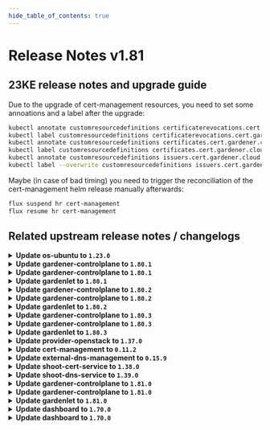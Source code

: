 ```yaml
---
hide_table_of_contents: true
---
```


# Release Notes v1.81

## 23KE release notes and upgrade guide
Due to the upgrade of cert-management resources, you need to set some annoations and a label after the upgrade:
```sh
kubectl annotate customresourcedefinitions certificaterevocations.cert.gardener.cloud meta.helm.sh/release-name=garden-cert-management meta.helm.sh/release-namespace=garden
kubectl label customresourcedefinitions certificaterevocations.cert.gardener.cloud app.kubernetes.io/managed-by=Helm
kubectl annotate customresourcedefinitions certificates.cert.gardener.cloud meta.helm.sh/release-name=garden-cert-management meta.helm.sh/release-namespace=garden
kubectl label customresourcedefinitions certificates.cert.gardener.cloud app.kubernetes.io/managed-by=Helm
kubectl annotate customresourcedefinitions issuers.cert.gardener.cloud meta.helm.sh/release-name=garden-cert-management meta.helm.sh/release-namespace=garden
kubectl label --overwrite customresourcedefinitions issuers.cert.gardener.cloud app.kubernetes.io/managed-by=Helm
```
Maybe (in case of bad timing) you need to trigger the reconciliation of the cert-management helm release manually afterwards:
```sh
flux suspend hr cert-management
flux resume hr cert-management
```

## Related upstream release notes / changelogs


<details>
<summary><b>Update os-ubuntu to <code>1.23.0</code></b></summary>

# [gardener/gardener-extension-os-ubuntu]

## ⚠️ Breaking Changes

- `[OPERATOR]` `extension-os-ubuntu` no longer supports Shoots with Кubernetes version < 1.22. by @shafeeqes [#82]

</details>

<details>
<summary><b>Update gardener-controlplane to <code>1.80.1</code></b></summary>

# [gardener/gardener]

## 🐛 Bug Fixes

- `[USER]` The two additional labels `worker.gardener.cloud/image-name` and `worker.gardener.cloud/image-version` that were previously introduced and attached to worker nodes are removed again to fix a regression that causes the `kubelet` to restart on nodes that are due to be upgraded to a new OS but not rolled yet which causes their `Pod`s to become temporarily unready. by @gardener-ci-robot [#8551]

## Docker Images
admission-controller: `eu.gcr.io/gardener-project/gardener/admission-controller:v1.80.1`
apiserver: `eu.gcr.io/gardener-project/gardener/apiserver:v1.80.1`
controller-manager: `eu.gcr.io/gardener-project/gardener/controller-manager:v1.80.1`
scheduler: `eu.gcr.io/gardener-project/gardener/scheduler:v1.80.1`
operator: `eu.gcr.io/gardener-project/gardener/operator:v1.80.1`
gardenlet: `eu.gcr.io/gardener-project/gardener/gardenlet:v1.80.1`
resource-manager: `eu.gcr.io/gardener-project/gardener/resource-manager:v1.80.1`

</details>

<details>
<summary><b>Update gardener-controlplane to <code>1.80.1</code></b></summary>

# [gardener/gardener]

## 🐛 Bug Fixes

- `[USER]` The two additional labels `worker.gardener.cloud/image-name` and `worker.gardener.cloud/image-version` that were previously introduced and attached to worker nodes are removed again to fix a regression that causes the `kubelet` to restart on nodes that are due to be upgraded to a new OS but not rolled yet which causes their `Pod`s to become temporarily unready. by @gardener-ci-robot [#8551]

## Docker Images
admission-controller: `eu.gcr.io/gardener-project/gardener/admission-controller:v1.80.1`
apiserver: `eu.gcr.io/gardener-project/gardener/apiserver:v1.80.1`
controller-manager: `eu.gcr.io/gardener-project/gardener/controller-manager:v1.80.1`
scheduler: `eu.gcr.io/gardener-project/gardener/scheduler:v1.80.1`
operator: `eu.gcr.io/gardener-project/gardener/operator:v1.80.1`
gardenlet: `eu.gcr.io/gardener-project/gardener/gardenlet:v1.80.1`
resource-manager: `eu.gcr.io/gardener-project/gardener/resource-manager:v1.80.1`

</details>

<details>
<summary><b>Update gardenlet to <code>1.80.1</code></b></summary>

# [gardener/gardener]

## 🐛 Bug Fixes

- `[USER]` The two additional labels `worker.gardener.cloud/image-name` and `worker.gardener.cloud/image-version` that were previously introduced and attached to worker nodes are removed again to fix a regression that causes the `kubelet` to restart on nodes that are due to be upgraded to a new OS but not rolled yet which causes their `Pod`s to become temporarily unready. by @gardener-ci-robot [#8551]

## Docker Images
admission-controller: `eu.gcr.io/gardener-project/gardener/admission-controller:v1.80.1`
apiserver: `eu.gcr.io/gardener-project/gardener/apiserver:v1.80.1`
controller-manager: `eu.gcr.io/gardener-project/gardener/controller-manager:v1.80.1`
scheduler: `eu.gcr.io/gardener-project/gardener/scheduler:v1.80.1`
operator: `eu.gcr.io/gardener-project/gardener/operator:v1.80.1`
gardenlet: `eu.gcr.io/gardener-project/gardener/gardenlet:v1.80.1`
resource-manager: `eu.gcr.io/gardener-project/gardener/resource-manager:v1.80.1`

</details>

<details>
<summary><b>Update gardener-controlplane to <code>1.80.2</code></b></summary>

# [gardener/gardener]

## 🐛 Bug Fixes

- `[USER]` A bug causing unnecessary reorder of extension in `Shoot` `spec.extensions` is fixed. by @gardener-ci-robot [#8575]
- `[OPERATOR]` Fixed a possibility for the `migrate` phase of control plane migration to become permanently stuck if the shoot was created when the `MachineControllerManagerDeployment` feature gate is disabled, control plane migration is triggered for the shoot and the feature gate is enabled during the migration phase. by @gardener-ci-robot [#8570]

</details>

<details>
<summary><b>Update gardener-controlplane to <code>1.80.2</code></b></summary>

# [gardener/gardener]

## 🐛 Bug Fixes

- `[USER]` A bug causing unnecessary reorder of extension in `Shoot` `spec.extensions` is fixed. by @gardener-ci-robot [#8575]
- `[OPERATOR]` Fixed a possibility for the `migrate` phase of control plane migration to become permanently stuck if the shoot was created when the `MachineControllerManagerDeployment` feature gate is disabled, control plane migration is triggered for the shoot and the feature gate is enabled during the migration phase. by @gardener-ci-robot [#8570]

</details>

<details>
<summary><b>Update gardenlet to <code>1.80.2</code></b></summary>

# [gardener/gardener]

## 🐛 Bug Fixes

- `[USER]` A bug causing unnecessary reorder of extension in `Shoot` `spec.extensions` is fixed. by @gardener-ci-robot [#8575]
- `[OPERATOR]` Fixed a possibility for the `migrate` phase of control plane migration to become permanently stuck if the shoot was created when the `MachineControllerManagerDeployment` feature gate is disabled, control plane migration is triggered for the shoot and the feature gate is enabled during the migration phase. by @gardener-ci-robot [#8570]

</details>

<details>
<summary><b>Update gardener-controlplane to <code>1.80.3</code></b></summary>

# [gardener/gardener]

## 🐛 Bug Fixes

- `[USER]` A bug has been fixed that prevented users without permissions to list `CustomResourceDefinition`s from interacting with the Gardener APIs when using a `kubectl` version lower than `1.27`. by @gardener-ci-robot [#8580]

</details>

<details>
<summary><b>Update gardener-controlplane to <code>1.80.3</code></b></summary>

# [gardener/gardener]

## 🐛 Bug Fixes

- `[USER]` A bug has been fixed that prevented users without permissions to list `CustomResourceDefinition`s from interacting with the Gardener APIs when using a `kubectl` version lower than `1.27`. by @gardener-ci-robot [#8580]

</details>

<details>
<summary><b>Update gardenlet to <code>1.80.3</code></b></summary>

# [gardener/gardener]

## 🐛 Bug Fixes

- `[USER]` A bug has been fixed that prevented users without permissions to list `CustomResourceDefinition`s from interacting with the Gardener APIs when using a `kubectl` version lower than `1.27`. by @gardener-ci-robot [#8580]

</details>

<details>
<summary><b>Update provider-openstack to <code>1.37.0</code></b></summary>

# [gardener/machine-controller-manager]

## 🐛 Bug Fixes

- `[OPERATOR]` Included `UnavailableReplicas` in determining if a machine deployment status update is needed by @rishabh-11 [gardener/machine-controller-manager#833]
- `[OPERATOR]` Force drain and delete volume attachments for nodes un-healthy due to `ReadOnlyFileSystem` and `NotReady` for too long by @elankath [gardener/machine-controller-manager#839]
- `[OPERATOR]` An issue causing nil pointer panic on scaleup of the machinedeployment along with trigger of rolling update, is fixed by @acumino [gardener/machine-controller-manager#814]
- `[USER]` An edge case where outdated DesiredReplicas annotation blocked a rolling update is fixed. by @rishabh-11 [gardener/machine-controller-manager#821]
## 🏃 Others

- `[DEVELOPER]` status.Status now captures underline cause, allowing consumers to introspect the error returned by the provider. WrapError() function could be used to wrap the provider error by @unmarshall [gardener/machine-controller-manager#842]
- `[DEVELOPER]` Removed dead metrics code and refactored the remaining metrics code by @himanshu-kun [gardener/machine-controller-manager#823]
- `[DEVELOPER]` A new make target is introduced to add license headers. by @unmarshall [gardener/machine-controller-manager#845]
- `[DEVELOPER]` Bump `k8s.io/*` deps to v0.27.2 by @afritzler [gardener/machine-controller-manager#820]
- `[OPERATOR]` Added a new metric that will allow to get the number of stale (due to unhealthiness) machines  that are getting terminated by @jguipi [gardener/machine-controller-manager#808]
- `[OPERATOR]` Updated to go v1.20.5 by @rishabh-11 [gardener/machine-controller-manager#827]
- `[OPERATOR]` Makefile targets have changed: Introduced gardener-setup, gardener-restore, gardener-local-mcm-up, non-gardener-setup, non-gardener-restore,  non-gardener-local-mcm-up. Users can also directly use the scripts which are used by these makefile targets. by @unmarshall [gardener/machine-controller-manager#852]
- `[OPERATOR]` Added `errorCode` field in the `LastOperation` struct. This should be implemented only for the `CreateMachine` call in the `triggerCreationFlow`. This field will be utilized by Cluster autoscaler to do early backoff  by @rishabh-11 [gardener/machine-controller-manager#851]
- `[OPERATOR]` New metrics introduced:
  - api_request_duration_seconds -> tracks time taken for successful invocation of provider APIs. This metric can be filtered by provider and service.
  - driver_request_duration_seconds -> tracks total time taken to successfully complete driver method invocation. This metric can be filtered by provider and operation.
  - driver_requests_failed_total -> records total number of failed driver API requests. This metric can be filtered by provider, operations and error_code. by @unmarshall [gardener/machine-controller-manager#842]
# [gardener/gardener-extension-provider-openstack]

## ⚠️ Breaking Changes

- `[OPERATOR]` `provider-openstack` no longer supports Shoots or Seeds with Кubernetes version < 1.24. by @shafeeqes [#670]
## 🏃 Others

- `[OPERATOR]` Enable propagating pod routes to nodes without overlay network by @ScheererJ [#654]
- `[OPERATOR]` updated image csi-attacher -> `v4.4.0` by @kon-angelo [#675]
- `[OPERATOR]` updated image manila-csi-plugin `v1.27.1`-> `v1.27.2` by @kon-angelo [#675]
- `[OPERATOR]` updated image snapshot-controller -> `v6.3.0` by @kon-angelo [#675]
- `[OPERATOR]` updated image livenessprobe -> `v2.11.0` by @kon-angelo [#675]
- `[OPERATOR]` Add manila topology labels to machines. This enables scaling from 0 for pods depending on manila volumes. by @kon-angelo [#674]
- `[OPERATOR]` updated image cinder-csi-plugin `v1.27.1`-> `v1.27.2` by @kon-angelo [#675]
- `[OPERATOR]` updated image cloud-provider-openstack `v1.27.1`-> `v1.27.2` by @kon-angelo [#675]
- `[OPERATOR]` updated image csi-provisioner -> `v3.6.0` by @kon-angelo [#675]
- `[OPERATOR]` updated image csi-resizer -> `v1.9.0` by @kon-angelo [#675]
- `[DEVELOPER]` Added description to openstack security group rules. by @nschad [#666]
# [gardener/machine-controller-manager-provider-openstack]

## 🏃 Others

- `[USER]` Vendor gardener `v1.79.0` by @kon-angelo [gardener/machine-controller-manager-provider-openstack#100]
- `[USER]` `ResourceExhausted` error code is returned when no valid host is found in the zone  by @rishabh-11 [gardener/machine-controller-manager-provider-openstack#97]
- `[DEPENDENCY]` The following dependency is updated:-
  github.com/gardener/machine-controller-manager v0.49.1 -> v0.50.0 by @rishabh-11 [gardener/machine-controller-manager-provider-openstack#98]

</details>

<details>
<summary><b>Update cert-management to <code>0.11.2</code></b></summary>

# [gardener/cert-management]

## 🏃 Others

- `[OPERATOR]` Update k8s dependencies by updating controller-manager-library by @MartinWeindel [#142]
- `[OPERATOR]` Bumps golang from 1.21.1 to 1.21.2. by @MartinWeindel [#142]

</details>

<details>
<summary><b>Update external-dns-management to <code>0.15.9</code></b></summary>

# [gardener/external-dns-management]

## ✨ New Features

- `[USER]` Creating a `DNSEntry` for the base domain of a hosted zone is now allowed for all providers but `azure-dns` and `azure-private-dns`. by @MartinWeindel [#316]
## 🏃 Others

- `[OPERATOR]` Update AWS canonical hosted zones from github.com/kubernetes-sigs/external-dns repository. by @MartinWeindel [#322]
- `[OPERATOR]` Bumps golang from 1.21.1 to 1.21.2. by @MartinWeindel [#323]
- `[OPERATOR]` Bumps golang from 1.20.7 to 1.21.1. by @dependabot[bot] [#318]
- `[OPERATOR]` Update k8s dependencies by updating controller-manager-library by @MartinWeindel [#323]
- `[OPERATOR]` Additional AWS regions `ap-southeast-4` and `il-central-1` with canonical hosted zones for ELBs by @MartinWeindel [#321]
- `[USER]` Infoblox provider: support for extensible attributes by @nitrocb [#320]

</details>

<details>
<summary><b>Update shoot-cert-service to <code>1.38.0</code></b></summary>

# [gardener/gardener-extension-shoot-cert-service]

## 🐛 Bug Fixes

- `[OPERATOR]` The `CustomResourceDefinition`s deployed to shoot clusters are now labelled with `shoot.gardener.cloud/no-cleanup=true` to prevent `gardenlet` to deleting them during shoot deletion. by @MartinWeindel [#195]
- `[OPERATOR]` The `CustomResourceDefinition`s deployed to shoot clusters are now annotated with `resources.gardener.cloud/skip-health-check=true` to prevent `gardener-resource-manager` from recreating them too fast during shoot deletion. by @rfranzke [#194]
## 🏃 Others

- `[OPERATOR]` Bumps golang from 1.21.0 to 1.21.1. by @dependabot[bot] [#193]
- `[OPERATOR]` The following dependency is updated:
  - github.com/gardener/gardener: v1.77.0-> v1.80.1
  - k8s.io/* : v0.26.3 -> v0.28.2
  - sigs.k8s.io/controller-runtime: v0.14.6-> v0.16.2 by @acumino [#196]
# [gardener/cert-management]

## 🐛 Bug Fixes

- `[OPERATOR]` Fix edge case of inconsistent certificate/secret: request certificate in this case. by @MartinWeindel [gardener/cert-management#138]
- `[USER]` Disable followCNAME by default again as it was activated implicitly by github.com/go-acme/lego version upgrade by @MartinWeindel [gardener/cert-management#140]
## 🏃 Others

- `[OPERATOR]` Bumps golang from 1.21.1 to 1.21.2. by @MartinWeindel [gardener/cert-management#142]
- `[OPERATOR]` Update k8s dependencies by updating controller-manager-library by @MartinWeindel [gardener/cert-management#142]

</details>

<details>
<summary><b>Update shoot-dns-service to <code>1.39.0</code></b></summary>

# [gardener/external-dns-management]

## ✨ New Features

- `[USER]` Creating a `DNSEntry` for the base domain of a hosted zone is now allowed for all providers but `azure-dns` and `azure-private-dns`. by @MartinWeindel [gardener/external-dns-management#316]
## 🏃 Others

- `[USER]` Infoblox provider: support for extensible attributes by @nitrocb [gardener/external-dns-management#320]
- `[OPERATOR]` Update AWS canonical hosted zones from github.com/kubernetes-sigs/external-dns repository. by @MartinWeindel [gardener/external-dns-management#322]
- `[OPERATOR]` Bumps golang from 1.20.7 to 1.21.1. by @dependabot[bot] [gardener/external-dns-management#318]
- `[OPERATOR]` Additional AWS regions `ap-southeast-4` and `il-central-1` with canonical hosted zones for ELBs by @MartinWeindel [gardener/external-dns-management#321]
- `[OPERATOR]` Update k8s dependencies by updating controller-manager-library by @MartinWeindel [gardener/external-dns-management#323]
- `[OPERATOR]` Bumps golang from 1.21.1 to 1.21.2. by @MartinWeindel [gardener/external-dns-management#323]
# [gardener/gardener-extension-shoot-dns-service]

## ⚠️ Breaking Changes

- `[OPERATOR]` `extension-shoot-dns-service` no longer supports Shoots with Кubernetes version < 1.24. by @shafeeqes [#241]
## 🐛 Bug Fixes

- `[OPERATOR]` The `CustomResourceDefinition`s deployed to shoot clusters are now annotated with `resources.gardener.cloud/skip-health-check=true` to prevent `gardener-resource-manager` from recreating them too fast during shoot deletion. by @rfranzke [#240]
- `[OPERATOR]` The `CustomResourceDefinition`s deployed to shoot clusters are now labelled with `shoot.gardener.cloud/no-cleanup=true` to prevent `gardenlet` to deleting them during shoot deletion. by @MartinWeindel [#243]
## 🏃 Others

- `[OPERATOR]` Add copy of images.yaml to charts dir to resolve installation issue for landscapes using RBSC by @MartinWeindel [#237]
- `[OPERATOR]` The following dependency is updated:
  - github.com/gardener/gardener: v1.77.0-> v1.80.1
  - k8s.io/* : v0.26.3 -> v0.28.2
  - sigs.k8s.io/controller-runtime: v0.14.6-> v0.16.2 by @acumino [#244]
- `[OPERATOR]` Bumps golang from 1.21.0 to 1.21.1. by @dependabot[bot] [#239]

</details>

<details>
<summary><b>Update gardener-controlplane to <code>1.81.0</code></b></summary>

# [gardener/etcd-druid]

## ⚠️ Breaking Changes

- `[USER]` Update etcd-custom-image to `v3.4.26-2`. by @shreyas-s-rao [gardener/etcd-druid#656]
- `[OPERATOR]` Etcd druid will now not support `policy/v1beta1` for `PodDisruptionBudget`s and will only use `policy/v1` for `PodDisruptionBudget`s by @aaronfern [gardener/etcd-druid#681]
## 📰 Noteworthy

- `[OPERATOR]` `custodian-sync-period` value is set to `15s` in the Helm chart for etcd-druid. by @shreyas-s-rao [gardener/etcd-druid#688]
- `[OPERATOR]` Add new flag `metrics-scrape-wait-duration` for compaction controller to set a wait duration at the end of every compaction job, to allow for metrics to be scraped by a Prometheus instance. by @abdasgupta [gardener/etcd-druid#686]
- `[OPERATOR]` Etcd snapshot compaction jobs will now be named `<etcd-name>-compactor` for better readability for human operators. by @abdasgupta [gardener/etcd-druid#672]
## ✨ New Features

- `[OPERATOR]` Introduce `Spec.Backup.DeltaSnapshotRetentionPeriod` in the `Etcd` resource to allow configuring retention period for delta snapshots. by @seshachalam-yv [gardener/etcd-druid#651]
- `[DEVELOPER]` Add support for `Local` provider for e2e tests. by @shreyas-s-rao [gardener/etcd-druid#668]
## 🐛 Bug Fixes

- `[OPERATOR]` A bug causing incorrect volume mount path for `Etcd`s and `EtcdCopyBackupsTask`s using `Local` snapshot storage provider while using distroless etcd-backup-restore image `v0.25.x` has been resolved. by @aaronfern [gardener/etcd-druid#662]
- `[OPERATOR]` Custodian controller no longer watches leases owned by the etcd resources, thus reducing frequency of etcd status updates and now honouring `custodian-sync-period` value. by @shreyas-s-rao [gardener/etcd-druid#688]
- `[OPERATOR]` Resolved an issue where the Custodian Controller was not updating the `Replicas` field in the `etcd` status to reflect the `CurrentReplicas` from the StatefulSet status. This fix ensures consistent behavior with the `etcd` Controller in Druid. by @seshachalam-yv [gardener/etcd-druid#701]
- `[OPERATOR]` A bug causing `EtcdCopyBackupsTask` jobs to fail to create temp snapshot directory while using distroless etcd-backup-restore image `v0.25.x` has been resolved. by @aaronfern [gardener/etcd-druid#662]
## 🏃 Others

- `[OPERATOR]` Upgraded `etcd-backup-restore` from `v0.24.3` to `v0.24.6` for `etcd-custom-image`, and from `v0.25.1` to `v0.26.0` for `etcd-wrapper` by @gardener-robot-ci-3 [gardener/etcd-druid#687]
- `[OPERATOR]` All default images are now present in `images.yaml` by @aaronfern [gardener/etcd-druid#673]
## 📖 Documentation

- `[DEVELOPER]` Introduce DEPs (Druid Enhancement Proposals) for proposing large design changes in etcd-druid. by @shreyas-s-rao [gardener/etcd-druid#659]
- `[OPERATOR]` Introduce DEP-04 [EtcdMember Custom Resource](https://github.com/gardener/etcd-druid/blob/master/docs/proposals/04-etcd-member-custom-resource.md). by @shreyas-s-rao [gardener/etcd-druid#658]
# [gardener/etcd-backup-restore]

## 📰 Noteworthy

- `[USER]` Introduce flag `metrics-scrape-wait-duration` to `etcdbrctl compact` command, that specifies a wait duration at the end of a snapshot compaction, to allow Prometheus to scrape metrics related to compaction before the `etcdbrctl` process exits. by @abdasgupta [gardener/etcd-backup-restore#667]
- `[OPERATOR]` Etcd-backup-restore now uses the user home directory to create files. by @aaronfern [gardener/etcd-backup-restore#637]
- `[OPERATOR]` Etcd-backup-restore now uses a distroless image as its base image. It is no longer compatible with [etcd-custom-image](https://github.com/gardener/etcd-custom-image), and must be used with [etcd-wrapper](https://github.com/gardener/etcd-wrapper) instead.  by @aaronfern [gardener/etcd-backup-restore#637]
## 🏃 Others

- `[OPERATOR]` Upgraded Ginkgo v1 to v2 and updated other dependencies by @seshachalam-yv [gardener/etcd-backup-restore#647]
- `[OPERATOR]` While scaling up a non-HA etcd cluster to HA skipping the scale-up checks for first member of etcd cluster as first member can never be a part of scale-up scenarios. by @ishan16696 [gardener/etcd-backup-restore#649]
- `[OPERATOR]` Bump alpine base version for Docker build to `3.18.2`. by @shreyas-s-rao [gardener/etcd-backup-restore#638]
- `[OPERATOR]` Backup-restore waits for its etcd to be ready before attempting to update peerUrl by @aaronfern [gardener/etcd-backup-restore#628]
- `[OPERATOR]` Introduced `delta-snapshot-retention-period` CLI flag to extend the configurable retention period for delta snapshots in `etcd-backup-restore`, enhancing flexibility for backup retention. by @seshachalam-yv [gardener/etcd-backup-restore#640]
- `[OPERATOR]` Revendors the bbolt from `v1.3.6` to `v1.3.7` by @ishan16696 [gardener/etcd-backup-restore#659]
- `[DEVELOPER]` Add CVE categorization for etcd-backup-restore. by @shreyas-s-rao [gardener/etcd-backup-restore#644]
# [gardener/machine-controller-manager]

## 🐛 Bug Fixes

- `[OPERATOR]` Force drain and delete volume attachments for nodes un-healthy due to `ReadOnlyFileSystem` and `NotReady` for too long by @elankath [gardener/machine-controller-manager#839]
- `[OPERATOR]` Included `UnavailableReplicas` in determining if a machine deployment status update is needed by @rishabh-11 [gardener/machine-controller-manager#833]
- `[OPERATOR]` An issue causing nil pointer panic on scaleup of the machinedeployment along with trigger of rolling update, is fixed by @acumino [gardener/machine-controller-manager#814]
- `[USER]` An edge case where outdated DesiredReplicas annotation blocked a rolling update is fixed. by @rishabh-11 [gardener/machine-controller-manager#821]
## 🏃 Others

- `[DEVELOPER]` status.Status now captures underline cause, allowing consumers to introspect the error returned by the provider. WrapError() function could be used to wrap the provider error by @unmarshall [gardener/machine-controller-manager#842]
- `[DEVELOPER]` A new make target is introduced to add license headers. by @unmarshall [gardener/machine-controller-manager#845]
- `[DEVELOPER]` Bump `k8s.io/*` deps to v0.27.2 by @afritzler [gardener/machine-controller-manager#820]
- `[DEVELOPER]` Removed dead metrics code and refactored the remaining metrics code by @himanshu-kun [gardener/machine-controller-manager#823]
- `[OPERATOR]` New metrics introduced:
  - api_request_duration_seconds -> tracks time taken for successful invocation of provider APIs. This metric can be filtered by provider and service.
  - driver_request_duration_seconds -> tracks total time taken to successfully complete driver method invocation. This metric can be filtered by provider and operation.
  - driver_requests_failed_total -> records total number of failed driver API requests. This metric can be filtered by provider, operations and error_code. by @unmarshall [gardener/machine-controller-manager#842]
- `[OPERATOR]` Updated to go v1.20.5 by @rishabh-11 [gardener/machine-controller-manager#827]
- `[OPERATOR]` Added a new metric that will allow to get the number of stale (due to unhealthiness) machines  that are getting terminated by @jguipi [gardener/machine-controller-manager#808]
- `[OPERATOR]` Added `errorCode` field in the `LastOperation` struct. This should be implemented only for the `CreateMachine` call in the `triggerCreationFlow`. This field will be utilized by Cluster autoscaler to do early backoff  by @rishabh-11 [gardener/machine-controller-manager#851]
- `[OPERATOR]` Makefile targets have changed: Introduced gardener-setup, gardener-restore, gardener-local-mcm-up, non-gardener-setup, non-gardener-restore,  non-gardener-local-mcm-up. Users can also directly use the scripts which are used by these makefile targets. by @unmarshall [gardener/machine-controller-manager#852]
# [gardener/gardener]

## ⚠️ Breaking Changes

- `[DEPENDENCY]` Extensions have to implement the `ForceDelete` function in the actuator with the logic of forcefully deleting all the resources deployed by them. by @shafeeqes [#8414]
- `[DEPENDENCY]` The `extensions/pkg/controller.Use{TokenRequestor,ServiceAccountTokenVolumeProjection}` functions have been removed since they always return `true`. by @rfranzke [#8582]
- `[OPERATOR]` ⚠️ Gardener does no longer support garden, seed, or shoot clusters with Kubernetes versions < 1.24. Make sure to upgrade all existing clusters before upgrading to this Gardener version. by @shafeeqes [#8487]
- `[DEVELOPER]` The `pkg/utils/gardener.IntStrPtrFromInt` function has been renamed to `IntStrPtrFromInt32` since `intstr.FromInt` is deprecated. by @rfranzke [#8579]
- `[USER]` The `alpha.kube-apiserver.scaling.shoot.gardener.cloud/class` annotation on `Shoot`s has no effect anymore and should be removed. by @rfranzke [#8526]
## 📰 Noteworthy

- `[USER]` The two additional labels `worker.gardener.cloud/image-name` and `worker.gardener.cloud/image-version` that were previously introduced and attached to worker nodes are removed again to fix a regression that causes the `kubelet` to restart on nodes that are due to be upgraded to a new OS but not rolled yet which causes their `Pod`s to become temporarily unready. by @MrBatschner [#8524]
- `[OPERATOR]` The `MachineControllerManagerDeployment` has been promoted to beta and is now enabled by default. Make sure that all registered provider extensions support this feature gate before upgrading to this version of Gardener. by @rfranzke [#8526]
- `[OPERATOR]` The `DisableScalingClassesForShoots` feature gates has been promoted to GA (and is now always enabled). by @rfranzke [#8526]
## ✨ New Features

- `[USER]` The `gardener-scheduler` now populates scheduling failure reasons to the `Shoot`'s `.status.lastOperation.description` field. by @rfranzke [#8527]
- `[USER]` When the `ShootForceDeletion` featuregate in the apiserver is turned on, users will be able to force-delete the Shoot. You **MUST** ensure that all the resources created in the IaaS account are cleaned up to prevent orphaned resources. Gardener will **NOT** delete any resources in the Shoot cloud-provider account. See [Shoot Force Deletion](https://github.com/gardener/gardener/blob/master/docs/usage/shoot_operations.md#force-deletion) for more details. by @shafeeqes [#8414]
- `[USER]` Multiple expanders for `cluster-autoscaler` can now be specified in the `Shoot` API via the `.spec.kubernetes.clusterAutoscaler.expander` field. by @aaronfern [#8573]
## 🐛 Bug Fixes

- `[OPERATOR]` Fixed a possibility for the `migrate` phase of control plane migration to become permanently stuck if the shoot was created when the `MachineControllerManagerDeployment` feature gate is disabled, control plane migration is triggered for the shoot and the feature gate is enabled during the migration phase. by @plkokanov [#8568]
- `[USER]`  Fix an issue, where DNS lookups for non-existing pods of a StatefulSet yielded one of the existing pods even when it should not have.  by @axel7born [#8544]
- `[USER]` A bug has been fixed that prevented users without permissions to list `CustomResourceDefinition`s from interacting with the Gardener APIs when using a `kubectl` version lower than `1.27`. by @rfranzke [#8577]
- `[USER]` A bug causing unnecessary reorder of extension in `Shoot` `spec.extensions` is fixed. by @acumino [#8569]
## 🏃 Others

- `[OPERATOR]` The shoot namespace in seeds is redeployed during the shoot migration flow to update the zones in use. by @plkokanov [#8564]
- `[OPERATOR]` `nginx-ingress-controller` image is updated to `v1.9.0`. by @shafeeqes [#8558]
- `[OPERATOR]` Add an alert for VPNHAShootNoPods when shoot in HA (high availability) mode. by @tedteng [#8506]
- `[USER]` Gardener refined the scope of the problematic webhook matcher for `endpoint` objects. Earlier, shoot clusters were assigned a constraint reporting a problem with a `failurePolocy: Fail` webhook acting on these objects. Now, only `endpoint`s in the `kube-system` and `defaults` namespaces are considered for this check. by @acumino [#8521]
# [gardener/autoscaler]

## ✨ New Features

- `[DEVELOPER]` unit tests framework introduced to test implemented methods of `Cloudprovider` and `Nodegroup` interface by @rishabh-11 [gardener/autoscaler#215]
- `[USER]` Gardener autoscaler now backs-off early from a node-group (i.e. machinedeployment) in case of `ResourceExhausted` error. Refer docs at `https://github.com/gardener/autoscaler/blob/machine-controller-manager-provider/cluster-autoscaler/FAQ.md#when-does-autoscaler-backs-off-early-from-a-node-group` for details. by @himanshu-kun [gardener/autoscaler#253]
## 🐛 Bug Fixes

- `[OPERATOR]` A bug where MCM removed a machine other than the one , CA wanted , is resolved. by @rishabh-11 [gardener/autoscaler#215]
## 🏃 Others

- `[OPERATOR]` Initial implementation for `Refresh()` method of `CloudProvider` interface done by @rishabh-11 [gardener/autoscaler#215]
- `[OPERATOR]` `machinepriority.machine.sapcloud.io` annotation on machine is now reset to 3 by autoscaler if the corresponding node doesn't have `ToBeDeletedByClusterAutoscaler` taint by @rishabh-11 [gardener/autoscaler#215]
# [gardener/etcd-custom-image]

## 📰 Noteworthy

- `[OPERATOR]` Update alpine base image version to 3.18.3. by @shreyas-s-rao [gardener/etcd-custom-image#40]

</details>

<details>
<summary><b>Update gardener-controlplane to <code>1.81.0</code></b></summary>

# [gardener/etcd-druid]

## ⚠️ Breaking Changes

- `[USER]` Update etcd-custom-image to `v3.4.26-2`. by @shreyas-s-rao [gardener/etcd-druid#656]
- `[OPERATOR]` Etcd druid will now not support `policy/v1beta1` for `PodDisruptionBudget`s and will only use `policy/v1` for `PodDisruptionBudget`s by @aaronfern [gardener/etcd-druid#681]
## 📰 Noteworthy

- `[OPERATOR]` `custodian-sync-period` value is set to `15s` in the Helm chart for etcd-druid. by @shreyas-s-rao [gardener/etcd-druid#688]
- `[OPERATOR]` Add new flag `metrics-scrape-wait-duration` for compaction controller to set a wait duration at the end of every compaction job, to allow for metrics to be scraped by a Prometheus instance. by @abdasgupta [gardener/etcd-druid#686]
- `[OPERATOR]` Etcd snapshot compaction jobs will now be named `<etcd-name>-compactor` for better readability for human operators. by @abdasgupta [gardener/etcd-druid#672]
## ✨ New Features

- `[OPERATOR]` Introduce `Spec.Backup.DeltaSnapshotRetentionPeriod` in the `Etcd` resource to allow configuring retention period for delta snapshots. by @seshachalam-yv [gardener/etcd-druid#651]
- `[DEVELOPER]` Add support for `Local` provider for e2e tests. by @shreyas-s-rao [gardener/etcd-druid#668]
## 🐛 Bug Fixes

- `[OPERATOR]` A bug causing incorrect volume mount path for `Etcd`s and `EtcdCopyBackupsTask`s using `Local` snapshot storage provider while using distroless etcd-backup-restore image `v0.25.x` has been resolved. by @aaronfern [gardener/etcd-druid#662]
- `[OPERATOR]` Custodian controller no longer watches leases owned by the etcd resources, thus reducing frequency of etcd status updates and now honouring `custodian-sync-period` value. by @shreyas-s-rao [gardener/etcd-druid#688]
- `[OPERATOR]` Resolved an issue where the Custodian Controller was not updating the `Replicas` field in the `etcd` status to reflect the `CurrentReplicas` from the StatefulSet status. This fix ensures consistent behavior with the `etcd` Controller in Druid. by @seshachalam-yv [gardener/etcd-druid#701]
- `[OPERATOR]` A bug causing `EtcdCopyBackupsTask` jobs to fail to create temp snapshot directory while using distroless etcd-backup-restore image `v0.25.x` has been resolved. by @aaronfern [gardener/etcd-druid#662]
## 🏃 Others

- `[OPERATOR]` Upgraded `etcd-backup-restore` from `v0.24.3` to `v0.24.6` for `etcd-custom-image`, and from `v0.25.1` to `v0.26.0` for `etcd-wrapper` by @gardener-robot-ci-3 [gardener/etcd-druid#687]
- `[OPERATOR]` All default images are now present in `images.yaml` by @aaronfern [gardener/etcd-druid#673]
## 📖 Documentation

- `[DEVELOPER]` Introduce DEPs (Druid Enhancement Proposals) for proposing large design changes in etcd-druid. by @shreyas-s-rao [gardener/etcd-druid#659]
- `[OPERATOR]` Introduce DEP-04 [EtcdMember Custom Resource](https://github.com/gardener/etcd-druid/blob/master/docs/proposals/04-etcd-member-custom-resource.md). by @shreyas-s-rao [gardener/etcd-druid#658]
# [gardener/etcd-backup-restore]

## 📰 Noteworthy

- `[USER]` Introduce flag `metrics-scrape-wait-duration` to `etcdbrctl compact` command, that specifies a wait duration at the end of a snapshot compaction, to allow Prometheus to scrape metrics related to compaction before the `etcdbrctl` process exits. by @abdasgupta [gardener/etcd-backup-restore#667]
- `[OPERATOR]` Etcd-backup-restore now uses the user home directory to create files. by @aaronfern [gardener/etcd-backup-restore#637]
- `[OPERATOR]` Etcd-backup-restore now uses a distroless image as its base image. It is no longer compatible with [etcd-custom-image](https://github.com/gardener/etcd-custom-image), and must be used with [etcd-wrapper](https://github.com/gardener/etcd-wrapper) instead.  by @aaronfern [gardener/etcd-backup-restore#637]
## 🏃 Others

- `[OPERATOR]` Upgraded Ginkgo v1 to v2 and updated other dependencies by @seshachalam-yv [gardener/etcd-backup-restore#647]
- `[OPERATOR]` While scaling up a non-HA etcd cluster to HA skipping the scale-up checks for first member of etcd cluster as first member can never be a part of scale-up scenarios. by @ishan16696 [gardener/etcd-backup-restore#649]
- `[OPERATOR]` Bump alpine base version for Docker build to `3.18.2`. by @shreyas-s-rao [gardener/etcd-backup-restore#638]
- `[OPERATOR]` Backup-restore waits for its etcd to be ready before attempting to update peerUrl by @aaronfern [gardener/etcd-backup-restore#628]
- `[OPERATOR]` Introduced `delta-snapshot-retention-period` CLI flag to extend the configurable retention period for delta snapshots in `etcd-backup-restore`, enhancing flexibility for backup retention. by @seshachalam-yv [gardener/etcd-backup-restore#640]
- `[OPERATOR]` Revendors the bbolt from `v1.3.6` to `v1.3.7` by @ishan16696 [gardener/etcd-backup-restore#659]
- `[DEVELOPER]` Add CVE categorization for etcd-backup-restore. by @shreyas-s-rao [gardener/etcd-backup-restore#644]
# [gardener/machine-controller-manager]

## 🐛 Bug Fixes

- `[OPERATOR]` Force drain and delete volume attachments for nodes un-healthy due to `ReadOnlyFileSystem` and `NotReady` for too long by @elankath [gardener/machine-controller-manager#839]
- `[OPERATOR]` Included `UnavailableReplicas` in determining if a machine deployment status update is needed by @rishabh-11 [gardener/machine-controller-manager#833]
- `[OPERATOR]` An issue causing nil pointer panic on scaleup of the machinedeployment along with trigger of rolling update, is fixed by @acumino [gardener/machine-controller-manager#814]
- `[USER]` An edge case where outdated DesiredReplicas annotation blocked a rolling update is fixed. by @rishabh-11 [gardener/machine-controller-manager#821]
## 🏃 Others

- `[DEVELOPER]` status.Status now captures underline cause, allowing consumers to introspect the error returned by the provider. WrapError() function could be used to wrap the provider error by @unmarshall [gardener/machine-controller-manager#842]
- `[DEVELOPER]` A new make target is introduced to add license headers. by @unmarshall [gardener/machine-controller-manager#845]
- `[DEVELOPER]` Bump `k8s.io/*` deps to v0.27.2 by @afritzler [gardener/machine-controller-manager#820]
- `[DEVELOPER]` Removed dead metrics code and refactored the remaining metrics code by @himanshu-kun [gardener/machine-controller-manager#823]
- `[OPERATOR]` New metrics introduced:
  - api_request_duration_seconds -> tracks time taken for successful invocation of provider APIs. This metric can be filtered by provider and service.
  - driver_request_duration_seconds -> tracks total time taken to successfully complete driver method invocation. This metric can be filtered by provider and operation.
  - driver_requests_failed_total -> records total number of failed driver API requests. This metric can be filtered by provider, operations and error_code. by @unmarshall [gardener/machine-controller-manager#842]
- `[OPERATOR]` Updated to go v1.20.5 by @rishabh-11 [gardener/machine-controller-manager#827]
- `[OPERATOR]` Added a new metric that will allow to get the number of stale (due to unhealthiness) machines  that are getting terminated by @jguipi [gardener/machine-controller-manager#808]
- `[OPERATOR]` Added `errorCode` field in the `LastOperation` struct. This should be implemented only for the `CreateMachine` call in the `triggerCreationFlow`. This field will be utilized by Cluster autoscaler to do early backoff  by @rishabh-11 [gardener/machine-controller-manager#851]
- `[OPERATOR]` Makefile targets have changed: Introduced gardener-setup, gardener-restore, gardener-local-mcm-up, non-gardener-setup, non-gardener-restore,  non-gardener-local-mcm-up. Users can also directly use the scripts which are used by these makefile targets. by @unmarshall [gardener/machine-controller-manager#852]
# [gardener/gardener]

## ⚠️ Breaking Changes

- `[DEPENDENCY]` Extensions have to implement the `ForceDelete` function in the actuator with the logic of forcefully deleting all the resources deployed by them. by @shafeeqes [#8414]
- `[DEPENDENCY]` The `extensions/pkg/controller.Use{TokenRequestor,ServiceAccountTokenVolumeProjection}` functions have been removed since they always return `true`. by @rfranzke [#8582]
- `[OPERATOR]` ⚠️ Gardener does no longer support garden, seed, or shoot clusters with Kubernetes versions < 1.24. Make sure to upgrade all existing clusters before upgrading to this Gardener version. by @shafeeqes [#8487]
- `[DEVELOPER]` The `pkg/utils/gardener.IntStrPtrFromInt` function has been renamed to `IntStrPtrFromInt32` since `intstr.FromInt` is deprecated. by @rfranzke [#8579]
- `[USER]` The `alpha.kube-apiserver.scaling.shoot.gardener.cloud/class` annotation on `Shoot`s has no effect anymore and should be removed. by @rfranzke [#8526]
## 📰 Noteworthy

- `[USER]` The two additional labels `worker.gardener.cloud/image-name` and `worker.gardener.cloud/image-version` that were previously introduced and attached to worker nodes are removed again to fix a regression that causes the `kubelet` to restart on nodes that are due to be upgraded to a new OS but not rolled yet which causes their `Pod`s to become temporarily unready. by @MrBatschner [#8524]
- `[OPERATOR]` The `MachineControllerManagerDeployment` has been promoted to beta and is now enabled by default. Make sure that all registered provider extensions support this feature gate before upgrading to this version of Gardener. by @rfranzke [#8526]
- `[OPERATOR]` The `DisableScalingClassesForShoots` feature gates has been promoted to GA (and is now always enabled). by @rfranzke [#8526]
## ✨ New Features

- `[USER]` The `gardener-scheduler` now populates scheduling failure reasons to the `Shoot`'s `.status.lastOperation.description` field. by @rfranzke [#8527]
- `[USER]` When the `ShootForceDeletion` featuregate in the apiserver is turned on, users will be able to force-delete the Shoot. You **MUST** ensure that all the resources created in the IaaS account are cleaned up to prevent orphaned resources. Gardener will **NOT** delete any resources in the Shoot cloud-provider account. See [Shoot Force Deletion](https://github.com/gardener/gardener/blob/master/docs/usage/shoot_operations.md#force-deletion) for more details. by @shafeeqes [#8414]
- `[USER]` Multiple expanders for `cluster-autoscaler` can now be specified in the `Shoot` API via the `.spec.kubernetes.clusterAutoscaler.expander` field. by @aaronfern [#8573]
## 🐛 Bug Fixes

- `[OPERATOR]` Fixed a possibility for the `migrate` phase of control plane migration to become permanently stuck if the shoot was created when the `MachineControllerManagerDeployment` feature gate is disabled, control plane migration is triggered for the shoot and the feature gate is enabled during the migration phase. by @plkokanov [#8568]
- `[USER]`  Fix an issue, where DNS lookups for non-existing pods of a StatefulSet yielded one of the existing pods even when it should not have.  by @axel7born [#8544]
- `[USER]` A bug has been fixed that prevented users without permissions to list `CustomResourceDefinition`s from interacting with the Gardener APIs when using a `kubectl` version lower than `1.27`. by @rfranzke [#8577]
- `[USER]` A bug causing unnecessary reorder of extension in `Shoot` `spec.extensions` is fixed. by @acumino [#8569]
## 🏃 Others

- `[OPERATOR]` The shoot namespace in seeds is redeployed during the shoot migration flow to update the zones in use. by @plkokanov [#8564]
- `[OPERATOR]` `nginx-ingress-controller` image is updated to `v1.9.0`. by @shafeeqes [#8558]
- `[OPERATOR]` Add an alert for VPNHAShootNoPods when shoot in HA (high availability) mode. by @tedteng [#8506]
- `[USER]` Gardener refined the scope of the problematic webhook matcher for `endpoint` objects. Earlier, shoot clusters were assigned a constraint reporting a problem with a `failurePolocy: Fail` webhook acting on these objects. Now, only `endpoint`s in the `kube-system` and `defaults` namespaces are considered for this check. by @acumino [#8521]
# [gardener/autoscaler]

## ✨ New Features

- `[DEVELOPER]` unit tests framework introduced to test implemented methods of `Cloudprovider` and `Nodegroup` interface by @rishabh-11 [gardener/autoscaler#215]
- `[USER]` Gardener autoscaler now backs-off early from a node-group (i.e. machinedeployment) in case of `ResourceExhausted` error. Refer docs at `https://github.com/gardener/autoscaler/blob/machine-controller-manager-provider/cluster-autoscaler/FAQ.md#when-does-autoscaler-backs-off-early-from-a-node-group` for details. by @himanshu-kun [gardener/autoscaler#253]
## 🐛 Bug Fixes

- `[OPERATOR]` A bug where MCM removed a machine other than the one , CA wanted , is resolved. by @rishabh-11 [gardener/autoscaler#215]
## 🏃 Others

- `[OPERATOR]` Initial implementation for `Refresh()` method of `CloudProvider` interface done by @rishabh-11 [gardener/autoscaler#215]
- `[OPERATOR]` `machinepriority.machine.sapcloud.io` annotation on machine is now reset to 3 by autoscaler if the corresponding node doesn't have `ToBeDeletedByClusterAutoscaler` taint by @rishabh-11 [gardener/autoscaler#215]
# [gardener/etcd-custom-image]

## 📰 Noteworthy

- `[OPERATOR]` Update alpine base image version to 3.18.3. by @shreyas-s-rao [gardener/etcd-custom-image#40]

</details>

<details>
<summary><b>Update gardenlet to <code>1.81.0</code></b></summary>

# [gardener/etcd-druid]

## ⚠️ Breaking Changes

- `[USER]` Update etcd-custom-image to `v3.4.26-2`. by @shreyas-s-rao [gardener/etcd-druid#656]
- `[OPERATOR]` Etcd druid will now not support `policy/v1beta1` for `PodDisruptionBudget`s and will only use `policy/v1` for `PodDisruptionBudget`s by @aaronfern [gardener/etcd-druid#681]
## 📰 Noteworthy

- `[OPERATOR]` `custodian-sync-period` value is set to `15s` in the Helm chart for etcd-druid. by @shreyas-s-rao [gardener/etcd-druid#688]
- `[OPERATOR]` Add new flag `metrics-scrape-wait-duration` for compaction controller to set a wait duration at the end of every compaction job, to allow for metrics to be scraped by a Prometheus instance. by @abdasgupta [gardener/etcd-druid#686]
- `[OPERATOR]` Etcd snapshot compaction jobs will now be named `<etcd-name>-compactor` for better readability for human operators. by @abdasgupta [gardener/etcd-druid#672]
## ✨ New Features

- `[OPERATOR]` Introduce `Spec.Backup.DeltaSnapshotRetentionPeriod` in the `Etcd` resource to allow configuring retention period for delta snapshots. by @seshachalam-yv [gardener/etcd-druid#651]
- `[DEVELOPER]` Add support for `Local` provider for e2e tests. by @shreyas-s-rao [gardener/etcd-druid#668]
## 🐛 Bug Fixes

- `[OPERATOR]` A bug causing incorrect volume mount path for `Etcd`s and `EtcdCopyBackupsTask`s using `Local` snapshot storage provider while using distroless etcd-backup-restore image `v0.25.x` has been resolved. by @aaronfern [gardener/etcd-druid#662]
- `[OPERATOR]` Custodian controller no longer watches leases owned by the etcd resources, thus reducing frequency of etcd status updates and now honouring `custodian-sync-period` value. by @shreyas-s-rao [gardener/etcd-druid#688]
- `[OPERATOR]` Resolved an issue where the Custodian Controller was not updating the `Replicas` field in the `etcd` status to reflect the `CurrentReplicas` from the StatefulSet status. This fix ensures consistent behavior with the `etcd` Controller in Druid. by @seshachalam-yv [gardener/etcd-druid#701]
- `[OPERATOR]` A bug causing `EtcdCopyBackupsTask` jobs to fail to create temp snapshot directory while using distroless etcd-backup-restore image `v0.25.x` has been resolved. by @aaronfern [gardener/etcd-druid#662]
## 🏃 Others

- `[OPERATOR]` Upgraded `etcd-backup-restore` from `v0.24.3` to `v0.24.6` for `etcd-custom-image`, and from `v0.25.1` to `v0.26.0` for `etcd-wrapper` by @gardener-robot-ci-3 [gardener/etcd-druid#687]
- `[OPERATOR]` All default images are now present in `images.yaml` by @aaronfern [gardener/etcd-druid#673]
## 📖 Documentation

- `[DEVELOPER]` Introduce DEPs (Druid Enhancement Proposals) for proposing large design changes in etcd-druid. by @shreyas-s-rao [gardener/etcd-druid#659]
- `[OPERATOR]` Introduce DEP-04 [EtcdMember Custom Resource](https://github.com/gardener/etcd-druid/blob/master/docs/proposals/04-etcd-member-custom-resource.md). by @shreyas-s-rao [gardener/etcd-druid#658]
# [gardener/etcd-backup-restore]

## 📰 Noteworthy

- `[USER]` Introduce flag `metrics-scrape-wait-duration` to `etcdbrctl compact` command, that specifies a wait duration at the end of a snapshot compaction, to allow Prometheus to scrape metrics related to compaction before the `etcdbrctl` process exits. by @abdasgupta [gardener/etcd-backup-restore#667]
- `[OPERATOR]` Etcd-backup-restore now uses the user home directory to create files. by @aaronfern [gardener/etcd-backup-restore#637]
- `[OPERATOR]` Etcd-backup-restore now uses a distroless image as its base image. It is no longer compatible with [etcd-custom-image](https://github.com/gardener/etcd-custom-image), and must be used with [etcd-wrapper](https://github.com/gardener/etcd-wrapper) instead.  by @aaronfern [gardener/etcd-backup-restore#637]
## 🏃 Others

- `[OPERATOR]` Upgraded Ginkgo v1 to v2 and updated other dependencies by @seshachalam-yv [gardener/etcd-backup-restore#647]
- `[OPERATOR]` While scaling up a non-HA etcd cluster to HA skipping the scale-up checks for first member of etcd cluster as first member can never be a part of scale-up scenarios. by @ishan16696 [gardener/etcd-backup-restore#649]
- `[OPERATOR]` Bump alpine base version for Docker build to `3.18.2`. by @shreyas-s-rao [gardener/etcd-backup-restore#638]
- `[OPERATOR]` Backup-restore waits for its etcd to be ready before attempting to update peerUrl by @aaronfern [gardener/etcd-backup-restore#628]
- `[OPERATOR]` Introduced `delta-snapshot-retention-period` CLI flag to extend the configurable retention period for delta snapshots in `etcd-backup-restore`, enhancing flexibility for backup retention. by @seshachalam-yv [gardener/etcd-backup-restore#640]
- `[OPERATOR]` Revendors the bbolt from `v1.3.6` to `v1.3.7` by @ishan16696 [gardener/etcd-backup-restore#659]
- `[DEVELOPER]` Add CVE categorization for etcd-backup-restore. by @shreyas-s-rao [gardener/etcd-backup-restore#644]
# [gardener/machine-controller-manager]

## 🐛 Bug Fixes

- `[OPERATOR]` Force drain and delete volume attachments for nodes un-healthy due to `ReadOnlyFileSystem` and `NotReady` for too long by @elankath [gardener/machine-controller-manager#839]
- `[OPERATOR]` Included `UnavailableReplicas` in determining if a machine deployment status update is needed by @rishabh-11 [gardener/machine-controller-manager#833]
- `[OPERATOR]` An issue causing nil pointer panic on scaleup of the machinedeployment along with trigger of rolling update, is fixed by @acumino [gardener/machine-controller-manager#814]
- `[USER]` An edge case where outdated DesiredReplicas annotation blocked a rolling update is fixed. by @rishabh-11 [gardener/machine-controller-manager#821]
## 🏃 Others

- `[DEVELOPER]` status.Status now captures underline cause, allowing consumers to introspect the error returned by the provider. WrapError() function could be used to wrap the provider error by @unmarshall [gardener/machine-controller-manager#842]
- `[DEVELOPER]` A new make target is introduced to add license headers. by @unmarshall [gardener/machine-controller-manager#845]
- `[DEVELOPER]` Bump `k8s.io/*` deps to v0.27.2 by @afritzler [gardener/machine-controller-manager#820]
- `[DEVELOPER]` Removed dead metrics code and refactored the remaining metrics code by @himanshu-kun [gardener/machine-controller-manager#823]
- `[OPERATOR]` New metrics introduced:
  - api_request_duration_seconds -> tracks time taken for successful invocation of provider APIs. This metric can be filtered by provider and service.
  - driver_request_duration_seconds -> tracks total time taken to successfully complete driver method invocation. This metric can be filtered by provider and operation.
  - driver_requests_failed_total -> records total number of failed driver API requests. This metric can be filtered by provider, operations and error_code. by @unmarshall [gardener/machine-controller-manager#842]
- `[OPERATOR]` Updated to go v1.20.5 by @rishabh-11 [gardener/machine-controller-manager#827]
- `[OPERATOR]` Added a new metric that will allow to get the number of stale (due to unhealthiness) machines  that are getting terminated by @jguipi [gardener/machine-controller-manager#808]
- `[OPERATOR]` Added `errorCode` field in the `LastOperation` struct. This should be implemented only for the `CreateMachine` call in the `triggerCreationFlow`. This field will be utilized by Cluster autoscaler to do early backoff  by @rishabh-11 [gardener/machine-controller-manager#851]
- `[OPERATOR]` Makefile targets have changed: Introduced gardener-setup, gardener-restore, gardener-local-mcm-up, non-gardener-setup, non-gardener-restore,  non-gardener-local-mcm-up. Users can also directly use the scripts which are used by these makefile targets. by @unmarshall [gardener/machine-controller-manager#852]
# [gardener/gardener]

## ⚠️ Breaking Changes

- `[DEPENDENCY]` Extensions have to implement the `ForceDelete` function in the actuator with the logic of forcefully deleting all the resources deployed by them. by @shafeeqes [#8414]
- `[DEPENDENCY]` The `extensions/pkg/controller.Use{TokenRequestor,ServiceAccountTokenVolumeProjection}` functions have been removed since they always return `true`. by @rfranzke [#8582]
- `[OPERATOR]` ⚠️ Gardener does no longer support garden, seed, or shoot clusters with Kubernetes versions < 1.24. Make sure to upgrade all existing clusters before upgrading to this Gardener version. by @shafeeqes [#8487]
- `[DEVELOPER]` The `pkg/utils/gardener.IntStrPtrFromInt` function has been renamed to `IntStrPtrFromInt32` since `intstr.FromInt` is deprecated. by @rfranzke [#8579]
- `[USER]` The `alpha.kube-apiserver.scaling.shoot.gardener.cloud/class` annotation on `Shoot`s has no effect anymore and should be removed. by @rfranzke [#8526]
## 📰 Noteworthy

- `[USER]` The two additional labels `worker.gardener.cloud/image-name` and `worker.gardener.cloud/image-version` that were previously introduced and attached to worker nodes are removed again to fix a regression that causes the `kubelet` to restart on nodes that are due to be upgraded to a new OS but not rolled yet which causes their `Pod`s to become temporarily unready. by @MrBatschner [#8524]
- `[OPERATOR]` The `MachineControllerManagerDeployment` has been promoted to beta and is now enabled by default. Make sure that all registered provider extensions support this feature gate before upgrading to this version of Gardener. by @rfranzke [#8526]
- `[OPERATOR]` The `DisableScalingClassesForShoots` feature gates has been promoted to GA (and is now always enabled). by @rfranzke [#8526]
## ✨ New Features

- `[USER]` The `gardener-scheduler` now populates scheduling failure reasons to the `Shoot`'s `.status.lastOperation.description` field. by @rfranzke [#8527]
- `[USER]` When the `ShootForceDeletion` featuregate in the apiserver is turned on, users will be able to force-delete the Shoot. You **MUST** ensure that all the resources created in the IaaS account are cleaned up to prevent orphaned resources. Gardener will **NOT** delete any resources in the Shoot cloud-provider account. See [Shoot Force Deletion](https://github.com/gardener/gardener/blob/master/docs/usage/shoot_operations.md#force-deletion) for more details. by @shafeeqes [#8414]
- `[USER]` Multiple expanders for `cluster-autoscaler` can now be specified in the `Shoot` API via the `.spec.kubernetes.clusterAutoscaler.expander` field. by @aaronfern [#8573]
## 🐛 Bug Fixes

- `[OPERATOR]` Fixed a possibility for the `migrate` phase of control plane migration to become permanently stuck if the shoot was created when the `MachineControllerManagerDeployment` feature gate is disabled, control plane migration is triggered for the shoot and the feature gate is enabled during the migration phase. by @plkokanov [#8568]
- `[USER]`  Fix an issue, where DNS lookups for non-existing pods of a StatefulSet yielded one of the existing pods even when it should not have.  by @axel7born [#8544]
- `[USER]` A bug has been fixed that prevented users without permissions to list `CustomResourceDefinition`s from interacting with the Gardener APIs when using a `kubectl` version lower than `1.27`. by @rfranzke [#8577]
- `[USER]` A bug causing unnecessary reorder of extension in `Shoot` `spec.extensions` is fixed. by @acumino [#8569]
## 🏃 Others

- `[OPERATOR]` The shoot namespace in seeds is redeployed during the shoot migration flow to update the zones in use. by @plkokanov [#8564]
- `[OPERATOR]` `nginx-ingress-controller` image is updated to `v1.9.0`. by @shafeeqes [#8558]
- `[OPERATOR]` Add an alert for VPNHAShootNoPods when shoot in HA (high availability) mode. by @tedteng [#8506]
- `[USER]` Gardener refined the scope of the problematic webhook matcher for `endpoint` objects. Earlier, shoot clusters were assigned a constraint reporting a problem with a `failurePolocy: Fail` webhook acting on these objects. Now, only `endpoint`s in the `kube-system` and `defaults` namespaces are considered for this check. by @acumino [#8521]
# [gardener/autoscaler]

## ✨ New Features

- `[DEVELOPER]` unit tests framework introduced to test implemented methods of `Cloudprovider` and `Nodegroup` interface by @rishabh-11 [gardener/autoscaler#215]
- `[USER]` Gardener autoscaler now backs-off early from a node-group (i.e. machinedeployment) in case of `ResourceExhausted` error. Refer docs at `https://github.com/gardener/autoscaler/blob/machine-controller-manager-provider/cluster-autoscaler/FAQ.md#when-does-autoscaler-backs-off-early-from-a-node-group` for details. by @himanshu-kun [gardener/autoscaler#253]
## 🐛 Bug Fixes

- `[OPERATOR]` A bug where MCM removed a machine other than the one , CA wanted , is resolved. by @rishabh-11 [gardener/autoscaler#215]
## 🏃 Others

- `[OPERATOR]` Initial implementation for `Refresh()` method of `CloudProvider` interface done by @rishabh-11 [gardener/autoscaler#215]
- `[OPERATOR]` `machinepriority.machine.sapcloud.io` annotation on machine is now reset to 3 by autoscaler if the corresponding node doesn't have `ToBeDeletedByClusterAutoscaler` taint by @rishabh-11 [gardener/autoscaler#215]
# [gardener/etcd-custom-image]

## 📰 Noteworthy

- `[OPERATOR]` Update alpine base image version to 3.18.3. by @shreyas-s-rao [gardener/etcd-custom-image#40]

</details>

<details>
<summary><b>Update dashboard to <code>1.70.0</code></b></summary>

# [gardener/dashboard]

## ⚠️ Breaking Changes

- `[OPERATOR]` Tickets are no longer automatically closed by the dashboard when a shoot is deleted. This should be handled by a different component instead, like a robot. by @petersutter [#1517]
- `[OPERATOR]` The `gardener-dashboard` `Deployment` now runs with high availability config (with label `high-availability-config.resources.gardener.cloud/type=server`). For more information about the HA config see [resource-manager.md#high-availability-config](https://github.com/gardener/gardener/blob/master/docs/concepts/resource-manager.md#high-availability-config) by @petersutter [#1504]
- `[OPERATOR]` Terminals: The `connectSrc` directive of the Content Security Policy no longer permits the use of `wss:` by default. You need to set up the allowed hosts that the browser can connect to for the web terminal feature. This can be done using `Values.global.terminal.allowedHostSourceList`. For more details see [webterminals.md#allowlist-for-hosts](https://github.com/gardener/dashboard/blob/master/docs/operations/webterminals.md#allowlist-for-hosts) by @petersutter [#1561]
- `[OPERATOR]` Terminals: As gardener took over the responsibility of providing kube-apiserver endpoints with trusted certificates the `terminal-bootstrap` component was dropped. Make sure to clean up the created resources of the terminal bootstrapper. See PR description for more details. by @petersutter [#1561]
## ✨ New Features

- `[USER]` Added an input field to configure the maintenance time window duration. The textfield hints now show the UTC begin and end time by @grolu [#1587]
- `[USER]` Enable focus mode for regular project lists. This feature used to be exclusive for operators. It can now be used by regular users on all cluster lists. This feature enables users to get a static overview of clusters with issues. In order to use this feature, you need to enable it on the `Settings` page. by @grolu [#1557]
- `[USER]` Implementation of lazy loading for copy to clipboard functionality by @holgerkoser [#1546]
- `[USER]` Added functionality to create, view and manage workerless clusters by @grolu [#1531]
- `[OPERATOR]` Allow customization of dashboard branding like product logo, name, title, slogan and custom html templates for teaser and footer. The documentation and a detailed example can be found in the dashboard operation guidelines https://github.com/gardener/dashboard/blob/master/docs/operations/customization.md by @holgerkoser [#1568]
- `[OPERATOR]` Terminal: By default, the access service account within the garden terminal pod is bound to `gardener.cloud:system:administrators`, not `cluster-admin` anymore. by @petersutter [#1541]
- `[OPERATOR]` Github app authentication is now supported (in addition to token authentication) for the ticket feature by @petersutter [#1514]
- `[OPERATOR]` Terminal: You can now configure the role bindings to which the access service account within the `garden` terminal pod is bound (`Values.global.terminal.garden.roleBindings`). by @petersutter [#1541]
- `[OPERATOR]` The `dashboard` chart allows to optionally configure a projected volume based kubeconfig by @timuthy [#1598]
- `[OPERATOR]` In addition to the `defaultNodesCIDR` config (`Values.global.dashboard.frontendConfig.defaultNodesCIDR`) of the `gardener-dashboard` which applies for all new Shoots, you can now have a configuration per cloud profile, by setting `.spec.providerConfig.defaultNodesCIDR` on the respective `CloudProfile` by @petersutter [#1591]
- `[DEVELOPER]` Migrated frontend code to Vue 3 and Vuetify 3 UI components. Vue 2 will reach [End of Life](/https://v2.vuejs.org/lts/) (EOL) on December 31st, 2023 by @holgerkoser [#1510]
## 🐛 Bug Fixes

- `[USER]` Fixed code completion and tooltips in cluster editor: Recent Gardener releases dropped support for OpenAPI v2. Dashboard now uses OpenAPI v3 to fetch shoot resource information by @grolu [#1600]
- `[USER]` Users with permission to `list` all `projects` can see them now in the dashboard. Previously the permission to `get` `secrets` across all namespaces was required. by @petersutter [#1518]
- `[USER]` Fixed hibernation schedule time input for Safari browser by @grolu [#1536]
- `[USER]` Fixed an issue where the filter on the `Secrets`, `Members` and `Clusters` page was not reset when switching the Project by @petersutter [#1529]
## 🏃 Others

- `[OPERATOR]` The default grant types for the garden cluster OIDC kubeconfig have changed to `auto`, `authcode` and `device-code`. `authcode-keyboard` was removed and `device-code` grant type was added. The default grant types can be overridden by setting `Values.global.dashboard.frontendConfig.grantTypes` in the `gardener-dashboard` helm chart by @petersutter [#1512]
- `[OPERATOR]` An error will now be logged in case the OIDC issuer discovery fails by @petersutter [#1562]

</details>

<details>
<summary><b>Update dashboard to <code>1.70.0</code></b></summary>

# [gardener/dashboard]

## ⚠️ Breaking Changes

- `[OPERATOR]` Tickets are no longer automatically closed by the dashboard when a shoot is deleted. This should be handled by a different component instead, like a robot. by @petersutter [#1517]
- `[OPERATOR]` The `gardener-dashboard` `Deployment` now runs with high availability config (with label `high-availability-config.resources.gardener.cloud/type=server`). For more information about the HA config see [resource-manager.md#high-availability-config](https://github.com/gardener/gardener/blob/master/docs/concepts/resource-manager.md#high-availability-config) by @petersutter [#1504]
- `[OPERATOR]` Terminals: The `connectSrc` directive of the Content Security Policy no longer permits the use of `wss:` by default. You need to set up the allowed hosts that the browser can connect to for the web terminal feature. This can be done using `Values.global.terminal.allowedHostSourceList`. For more details see [webterminals.md#allowlist-for-hosts](https://github.com/gardener/dashboard/blob/master/docs/operations/webterminals.md#allowlist-for-hosts) by @petersutter [#1561]
- `[OPERATOR]` Terminals: As gardener took over the responsibility of providing kube-apiserver endpoints with trusted certificates the `terminal-bootstrap` component was dropped. Make sure to clean up the created resources of the terminal bootstrapper. See PR description for more details. by @petersutter [#1561]
## ✨ New Features

- `[USER]` Added an input field to configure the maintenance time window duration. The textfield hints now show the UTC begin and end time by @grolu [#1587]
- `[USER]` Enable focus mode for regular project lists. This feature used to be exclusive for operators. It can now be used by regular users on all cluster lists. This feature enables users to get a static overview of clusters with issues. In order to use this feature, you need to enable it on the `Settings` page. by @grolu [#1557]
- `[USER]` Implementation of lazy loading for copy to clipboard functionality by @holgerkoser [#1546]
- `[USER]` Added functionality to create, view and manage workerless clusters by @grolu [#1531]
- `[OPERATOR]` Allow customization of dashboard branding like product logo, name, title, slogan and custom html templates for teaser and footer. The documentation and a detailed example can be found in the dashboard operation guidelines https://github.com/gardener/dashboard/blob/master/docs/operations/customization.md by @holgerkoser [#1568]
- `[OPERATOR]` Terminal: By default, the access service account within the garden terminal pod is bound to `gardener.cloud:system:administrators`, not `cluster-admin` anymore. by @petersutter [#1541]
- `[OPERATOR]` Github app authentication is now supported (in addition to token authentication) for the ticket feature by @petersutter [#1514]
- `[OPERATOR]` Terminal: You can now configure the role bindings to which the access service account within the `garden` terminal pod is bound (`Values.global.terminal.garden.roleBindings`). by @petersutter [#1541]
- `[OPERATOR]` The `dashboard` chart allows to optionally configure a projected volume based kubeconfig by @timuthy [#1598]
- `[OPERATOR]` In addition to the `defaultNodesCIDR` config (`Values.global.dashboard.frontendConfig.defaultNodesCIDR`) of the `gardener-dashboard` which applies for all new Shoots, you can now have a configuration per cloud profile, by setting `.spec.providerConfig.defaultNodesCIDR` on the respective `CloudProfile` by @petersutter [#1591]
- `[DEVELOPER]` Migrated frontend code to Vue 3 and Vuetify 3 UI components. Vue 2 will reach [End of Life](/https://v2.vuejs.org/lts/) (EOL) on December 31st, 2023 by @holgerkoser [#1510]
## 🐛 Bug Fixes

- `[USER]` Fixed code completion and tooltips in cluster editor: Recent Gardener releases dropped support for OpenAPI v2. Dashboard now uses OpenAPI v3 to fetch shoot resource information by @grolu [#1600]
- `[USER]` Users with permission to `list` all `projects` can see them now in the dashboard. Previously the permission to `get` `secrets` across all namespaces was required. by @petersutter [#1518]
- `[USER]` Fixed hibernation schedule time input for Safari browser by @grolu [#1536]
- `[USER]` Fixed an issue where the filter on the `Secrets`, `Members` and `Clusters` page was not reset when switching the Project by @petersutter [#1529]
## 🏃 Others

- `[OPERATOR]` The default grant types for the garden cluster OIDC kubeconfig have changed to `auto`, `authcode` and `device-code`. `authcode-keyboard` was removed and `device-code` grant type was added. The default grant types can be overridden by setting `Values.global.dashboard.frontendConfig.grantTypes` in the `gardener-dashboard` helm chart by @petersutter [#1512]
- `[OPERATOR]` An error will now be logged in case the OIDC issuer discovery fails by @petersutter [#1562]

</details>
